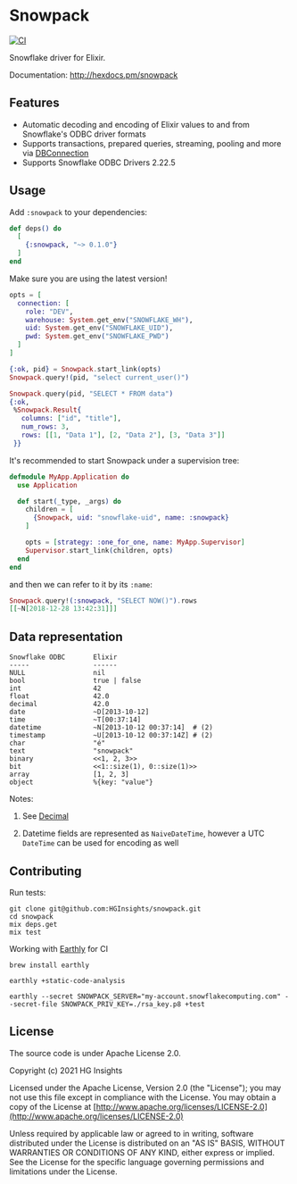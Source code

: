 # Snowpack

[![CI](https://github.com/HGInsights/snowpack/workflows/CI/badge.svg)](https://github.com/HGInsights/snowpack/actions/workflows/elixir.yml)

<!-- MDOC !-->

Snowflake driver for Elixir.

Documentation: <http://hexdocs.pm/snowpack>

## Features

- Automatic decoding and encoding of Elixir values to and from Snowflake's ODBC driver formats
- Supports transactions, prepared queries, streaming, pooling and more via
  [DBConnection](https://github.com/elixir-ecto/db_connection)
- Supports Snowflake ODBC Drivers 2.22.5

## Usage

Add `:snowpack` to your dependencies:

```elixir
def deps() do
  [
    {:snowpack, "~> 0.1.0"}
  ]
end
```

Make sure you are using the latest version!

```elixir
opts = [
  connection: [
    role: "DEV",
    warehouse: System.get_env("SNOWFLAKE_WH"),
    uid: System.get_env("SNOWFLAKE_UID"),
    pwd: System.get_env("SNOWFLAKE_PWD")
  ]
]

{:ok, pid} = Snowpack.start_link(opts)
Snowpack.query!(pid, "select current_user()")

Snowpack.query(pid, "SELECT * FROM data")
{:ok,
 %Snowpack.Result{
   columns: ["id", "title"],
   num_rows: 3,
   rows: [[1, "Data 1"], [2, "Data 2"], [3, "Data 3"]]
 }}
```

It's recommended to start Snowpack under a supervision tree:

```elixir
defmodule MyApp.Application do
  use Application

  def start(_type, _args) do
    children = [
      {Snowpack, uid: "snowflake-uid", name: :snowpack}
    ]

    opts = [strategy: :one_for_one, name: MyApp.Supervisor]
    Supervisor.start_link(children, opts)
  end
end
```

and then we can refer to it by its `:name`:

```elixir
Snowpack.query!(:snowpack, "SELECT NOW()").rows
[[~N[2018-12-28 13:42:31]]]
```

## Data representation

```
Snowflake ODBC       Elixir
-----                ------
NULL                 nil
bool                 true | false
int                  42
float                42.0
decimal              42.0
date                 ~D[2013-10-12]
time                 ~T[00:37:14]
datetime             ~N[2013-10-12 00:37:14]  # (2)
timestamp            ~U[2013-10-12 00:37:14Z] # (2)
char                 "é"
text                 "snowpack"
binary               <<1, 2, 3>>
bit                  <<1::size(1), 0::size(1)>>
array                [1, 2, 3]
object               %{key: "value"}
```

Notes:

1. See [Decimal](https://github.com/ericmj/decimal)

2. Datetime fields are represented as `NaiveDateTime`, however a UTC `DateTime` can be used for encoding as well

<!-- MDOC !-->

## Contributing

Run tests:

```
git clone git@github.com:HGInsights/snowpack.git
cd snowpack
mix deps.get
mix test
```

Working with [Earthly](https://earthly.dev/) for CI

```
brew install earthly

earthly +static-code-analysis

earthly --secret SNOWPACK_SERVER="my-account.snowflakecomputing.com" --secret-file SNOWPACK_PRIV_KEY=./rsa_key.p8 +test
```

## License

The source code is under Apache License 2.0.

Copyright (c) 2021 HG Insights

Licensed under the Apache License, Version 2.0 (the "License"); you may not use this file except in compliance with the
License. You may obtain a copy of the License at
[http://www.apache.org/licenses/LICENSE-2.0](http://www.apache.org/licenses/LICENSE-2.0)

Unless required by applicable law or agreed to in writing, software distributed under the License is distributed on an
"AS IS" BASIS, WITHOUT WARRANTIES OR CONDITIONS OF ANY KIND, either express or implied. See the License for the specific
language governing permissions and limitations under the License.
